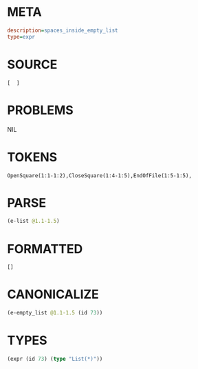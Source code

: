 # META
~~~ini
description=spaces_inside_empty_list
type=expr
~~~
# SOURCE
~~~roc
[  ]
~~~
# PROBLEMS
NIL
# TOKENS
~~~zig
OpenSquare(1:1-1:2),CloseSquare(1:4-1:5),EndOfFile(1:5-1:5),
~~~
# PARSE
~~~clojure
(e-list @1.1-1.5)
~~~
# FORMATTED
~~~roc
[]
~~~
# CANONICALIZE
~~~clojure
(e-empty_list @1.1-1.5 (id 73))
~~~
# TYPES
~~~clojure
(expr (id 73) (type "List(*)"))
~~~
